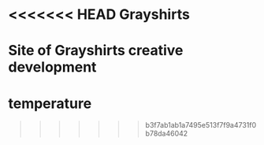 <<<<<<< HEAD
Grayshirts
==========

Site of Grayshirts creative development
=======
# temperature
>>>>>>> b3f7ab1ab1a7495e513f7f9a4731f0b78da46042
